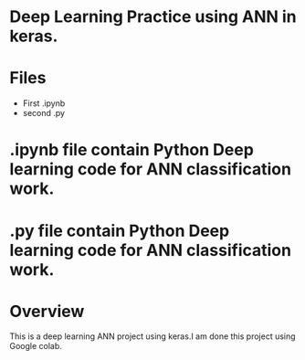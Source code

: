# Deep Learning Practice using ANN in keras.

# Files

 * First .ipynb
 * second .py
 
# .ipynb file contain Python Deep learning code for ANN classification work.

# .py file contain Python Deep learning code for ANN classification work.

# Overview

   This is a deep learning ANN project using keras.I am done this project using Google colab.
